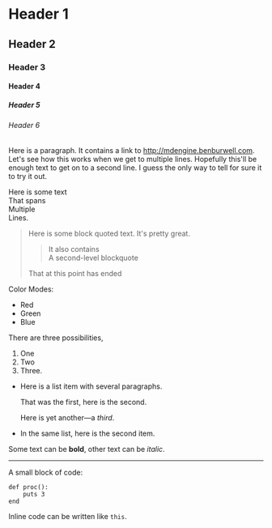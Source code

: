 # Header 1

## Header 2

### Header 3

#### Header 4

##### Header 5

###### Header 6

Here is a paragraph. It contains a link to <http://mdengine.benburwell.com>. Let's see how this works when we get to multiple lines. Hopefully this'll be enough text to get on to a second line. I guess the only way to tell for sure it to try it out.

Here is some text  
That spans  
Multiple  
Lines.

> Here is some block quoted text.
> It's pretty great.
>
> > It also contains  
> > A second-level blockquote
>
> That at this point has ended

Color Modes:

* Red
* Green
* Blue

There are three possibilities,

1. One
2. Two
3. Three.

* Here is a list item with several paragraphs.
  
  That was the first, here is the second.

  Here is yet another—a _third_.
* In the same list, here is the second item.

Some text can be **bold**, other text can be *italic*.

* * *

A small block of code:

    def proc():
        puts 3
    end

Inline code can be written like `this`.